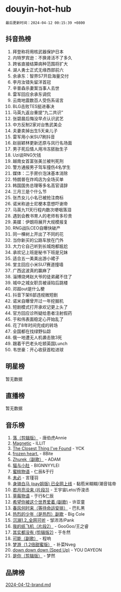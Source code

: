 # douyin-hot-hub

`最后更新时间：2024-04-12 00:15:39 +0800`

## 抖音热榜

1. 拜登称将用核武器保护日本
1. 内特罗宾逊：不换肾活不了多久
1. 跨省直接结算病种范围将扩大
1. 湖人勇士正式无缘西部前六
1. 余承东：智界S7开启海量交付
1. 李月汝错失留洋首冠
1. 辛普森杀妻案当事人去世
1. 雷军回应余承东调侃
1. 云南地震数百人受伤系谣言
1. BLG击败TES挺进春决
1. 马英九返台重提“九二共识”
1. 张碧晨后悔没早点认识武艺
1. 中方反制2家对台售武美企
1. 夫妻卖掉出生5天亲儿子
1. 雷军用小米SU7刷抖音
1. 赵丽颖林更新还原与凤行名场面
1. 男子死后情人用冷冻胚胎生子
1. Uzi谈RNG欠钱
1. 越南女首富张美兰被判死刑
1. 警方通报男子驾车撞伤4名学生
1. 媒体：二手房价泡沫基本消除
1. 特朗普在炸鸡店为全场买单
1. 韩国国务总理等多名高官请辞
1. 三月三是个什么节
1. 张杰女儿小名已被抢注商标
1. 诺米称迪士尼梗本意想吓谢帝
1. 马英九11天行程内数次哽咽落泪
1. 遇到会教书育人的老师有多珍贵
1. 美媒：伊朗将展开大规模报复
1. RNG战队CEO自曝快破产
1. 同一棵树上开出了不同的花
1. 当你新买的公路车放在门外
1. 大力仑自己听到长城炮都尴尬
1. 承欢记上班是秘书下班是兄妹
1. 适合五一美美出游小裙子
1. 堂主回应小米SU7赛道撞墙
1. 广西这波真的赢麻了
1. 淄博烧烤赵大爷的徒弟藏不住了
1. 城中之城女职员被诬陷后跳楼
1. 邓超out是什么梗
1. 抖音下架6部违规微短剧
1. 诺米自曝曾开过一年挖掘机
1. 短剧模式打开承欢记更上头了
1. 官方回应诊所疑给患者注射假药
1. 于和伟表面稳定心开始乱了
1. 花了8年时间完成的转场
1. 全国都在找绿野仙踪
1. 俄一地遭无人机袭击致3死
1. 跟着干巴老头吃顿英国Lunch
1. 韦世豪：开心收获首粒进球

## 明星榜

暂无数据

## 直播榜

暂无数据

## 音乐榜

1. [落（剪辑版）](https://sf5-hl-cdn-tos.douyinstatic.com/obj/tos-cn-ve-2774/o0h6HvN1BBbli9LtU3i5fQIleBQMF5Cg4TZmmC) - 唐伯虎Annie
1. [Magnetic](https://sf3-cdn-tos.douyinstatic.com/obj/tos-cn-ve-2774/oAQCYdBNZfLACGDmVFAsfAtpy32tqErgQ3XgBN) - ILLIT
1. [The Closest Thing I've Found](https://sf3-cdn-tos.douyinstatic.com/obj/tos-cn-ve-2774/514ab5d9146f4d2ca454b7adff8e5e4d) - YCK
1. [frozen heart.](https://sf6-cdn-tos.douyinstatic.com/obj/tos-cn-ve-2774/oIIWJfyjIACZA9zQMtnJ6hQQhFC4vhCupoRBsO) - 8Bite
1. [Zhurek（副歌）](https://sf3-cdn-tos.douyinstatic.com/obj/tos-cn-ve-2774/ooQm8FBZQDlf0btEYgVpCcSCQfrdJGBEKZYBGS) - ADAM
1. [猫与小肚](https://sf5-hl-cdn-tos.douyinstatic.com/obj/tos-cn-ve-2774/osZeoClMECgK8DYl6VebABgbchEtPYQjZEnRtd) - BIGNNYYLEI
1. [蜜桃物语](https://sf27-cdn-tos.douyinstatic.com/obj/tos-cn-ve-2774/oIhOSCZtIACtYU4XQkngiW9kCBfVD1Fz9IYeqL) - 仁辰&于行
1. [未必](https://sf5-hl-cdn-tos.douyinstatic.com/obj/tos-cn-ve-2774/ogntQMFnKQDZUgTCYuJgfLEtleYZZFxBQqhhFB) - 言瑾羽
1. [身骑白马 (pay姐版) 已全网上线](https://sf3-cdn-tos.douyinstatic.com/obj/tos-cn-ve-2774/oQLO5ZgLsFkaDhdIIveF2zUCgfweY0gWaH4AQG) - 黏苞米糊糊/潮音铭帝
1. [若月亮没来 (片段3)](https://sf3-cdn-tos.douyinstatic.com/obj/tos-cn-ve-2774/okfyEUsGW1B1ovJi5JiN9IjvAT2lMwA054GoEB) - 王宇宙Leto/乔浚丞
1. [草莓物语](https://sf5-hl-cdn-tos.douyinstatic.com/obj/tos-cn-ve-2774/okynhJ7jEAIIZBfsLgYMEI8QC3WbQNN66RKzhT) - 于行&仁辰
1. [希望你被这个世界爱着 (副歌)](https://sf6-cdn-tos.douyinstatic.com/obj/tos-cn-ve-2774/oUHCmWQfZlE3QQBKBeD8rCFLpJzPgCpImhsxMt) - 许亚童
1. [春风何时来（等待命运安排）](https://sf5-hl-cdn-tos.douyinstatic.com/obj/tos-cn-ve-2774/oICBNbD3gelMfB4WgiD1KI2jQtXZE2FgHLwtsl) - 巴扎黑
1. [热烈的少年（是热烈）副歌](https://sf3-cdn-tos.douyinstatic.com/obj/tos-cn-ve-2774/owVNI0CLDAUMtSz6TEYvfFBFL4UDFFhLfgK8fa) - Big Cole
1. [沉溺1.2_全网可听](https://sf27-cdn-tos.douyinstatic.com/obj/tos-cn-ve-2774/ok2QoiBqsWAX9McZmWiI9gAB0EzwD4Xj6yfmtH) - 邹沛沛/Pank
1. [我的纸飞机（片段2）](https://sf5-hl-cdn-tos.douyinstatic.com/obj/tos-cn-ve-2774/oM2ZrKcg2CD5AeRB2gkeXOFB1IxAGJdZPazYHf) - GooGoo/王之睿
1. [其实都没有 (剪辑版2)](https://sf5-hl-cdn-tos.douyinstatic.com/obj/tos-cn-ve-2774/oEBNQenHZtBhxYjGgUDQk0BCHTigQafgFlbQ7k) - 于冬然
1. [可能（副歌）](https://sf5-hl-cdn-tos.douyinstatic.com/obj/tos-cn-ve-2774/cde1731888894259b333569393c2fb51) - 程响
1. [梦游（1.2倍甜蜜版）](https://sf27-cdn-tos.douyinstatic.com/obj/tos-cn-ve-2774/o4gyAUm8hwufoEABmwVIiQtHsFuGzAEEWtNMzo) - 补菜Nveg
1. [down down down (Sped Up)](https://sf5-hl-cdn-tos.douyinstatic.com/obj/tos-cn-ve-2774/ow80iABiXIO9DsFwK6WeZKMaJRi3BPJAotDy8m) - YOU DAYEON
1. [是你（剪辑版）](https://sf6-cdn-tos.douyinstatic.com/obj/tos-cn-ve-2774/46019dae783c4c969944217fe1cfafc4) - 梦然

## 品牌榜

[2024-04-12-brand.md](2024-04-12-brand.md)
